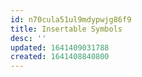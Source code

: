 ```yaml
---
id: n70cula51ul9mdypwjg86f9
title: Insertable Symbols
desc: ''
updated: 1641409031788
created: 1641408840800
---
```



